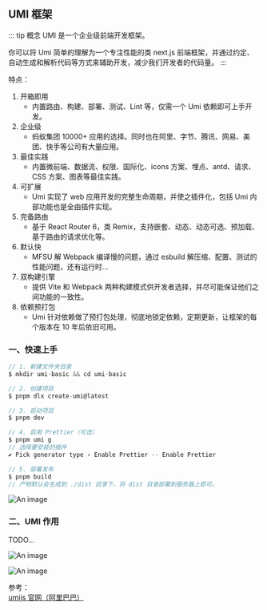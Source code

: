 ## UMI 框架

::: tip 概念
UMI 是一个企业级前端开发框架。

你可以将 Umi 简单的理解为一个专注性能的类 next.js 前端框架，并通过约定、自动生成和解析代码等方式来辅助开发，减少我们开发者的代码量。
:::

特点：

1. 开箱即用
   - 内置路由、构建、部署、测试、Lint 等，仅需一个 Umi 依赖即可上手开发。
2. 企业级
   - 蚂蚁集团 10000+ 应用的选择。同时也在阿里、字节、腾讯、网易、美团、快手等公司有大量应用。
3. 最佳实践
   - 内置微前端、数据流、权限、国际化、icons 方案、埋点、antd、请求、CSS 方案、图表等最佳实践。
4. 可扩展
   - Umi 实现了 web 应用开发的完整生命周期，并使之插件化，包括 Umi 内部功能也是全由插件实现。
5. 完备路由
   - 基于 React Router 6，类 Remix，支持嵌套、动态、动态可选、预加载、基于路由的请求优化等。
6. 默认快
   - MFSU 解 Webpack 编译慢的问题，通过 esbuild 解压缩、配置、测试的性能问题，还有运行时...
7. 双构建引擎
   - 提供 Vite 和 Webpack 两种构建模式供开发者选择，并尽可能保证他们之间功能的一致性。
8. 依赖预打包
   - Umi 针对依赖做了预打包处理，彻底地锁定依赖，定期更新，让框架的每个版本在 10 年后依旧可用。

### 一、快速上手

```js
// 1. 新建文件夹目录
$ mkdir umi-basic && cd umi-basic

// 2. 创建项目
$ pnpm dlx create-umi@latest

// 3. 启动项目
$ pnpm dev

// 4. 启用 Prettier（可选）
$ pnpm umi g
// 选择要安装的插件
✔ Pick generator type › Enable Prettier -- Enable Prettier

// 5. 部署发布
$ pnpm build
// 产物默认会生成到 ./dist 目录下，将 dist 目录部署到服务器上即可。
```

![An image](/images/tools/umijs.png)

### 二、UMI 作用

TODO...

![An image](/images/tools/umijs_1.png)

![An image](/images/tools/umijs_2.png)

参考：<br />
<a href="https://umijs.org/" target="_blank">umijs 官网（阿里巴巴）</a><br />
